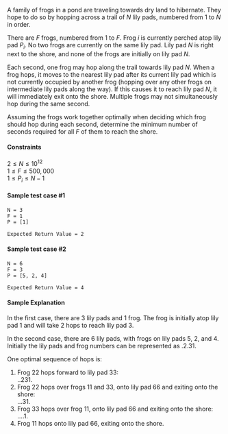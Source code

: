 A family of frogs in a pond are traveling towards dry land to hibernate. They hope to do so by hopping across a trail of $N$ lily pads, numbered from $1$ to $N$ in order.

There are $F$ frogs, numbered from $1$ to $F$. Frog $i$ is currently perched atop lily pad $P_i$. No two frogs are currently on the same lily pad. Lily pad $N$ is right next to the shore, and none of the frogs are initially on lily pad $N$.

Each second, one frog may hop along the trail towards lily pad $N$. When a frog hops, it moves to the nearest lily pad after its current lily pad which is not currently occupied by another frog (hopping over any other frogs on intermediate lily pads along the way). If this causes it to reach lily pad $N$, it will immediately exit onto the shore. Multiple frogs may not simultaneously hop during the same second.

Assuming the frogs work together optimally when deciding which frog should hop during each second, determine the minimum number of seconds required for all $F$ of them to reach the shore.

#### Constraints
$2 \le N \le 10^{12}$<br>
$1 \le F \le 500,000$<br>
$1 \le P_i \le N-1$

#### Sample test case #1
```
N = 3
F = 1
P = [1]
```
```
Expected Return Value = 2
```
#### Sample test case #2
```
N = 6
F = 3
P = [5, 2, 4]
```
```
Expected Return Value = 4
```

#### Sample Explanation
In the first case, there are $3$ lily pads and $1$ frog. The frog is initially atop lily pad $1$ and will take $2$ hops to reach lily pad $3$.

In the second case, there are $6$ lily pads, with frogs on lily pads $5$, $2$, and $4$. Initially the lily pads and frog numbers can be represented as $.2.31$.

One optimal sequence of hops is:
1. Frog 22 hops forward to lily pad 33:<br>..231.
2. Frog 22 hops over frogs 11 and 33, onto lily pad 66 and exiting onto the shore:<br>...31.
3. Frog 33 hops over frog 11, onto lily pad 66 and exiting onto the shore:<br>....1.
4. Frog 11 hops onto lily pad 66, exiting onto the shore.